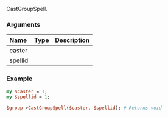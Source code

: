 CastGroupSpell.
### Arguments
**Name**|**Type**|**Description**
:---|:---|:---
caster||
spellid||

### Example

```perl
my $caster = 1;
my $spellid = 1;

$group->CastGroupSpell($caster, $spellid); # Returns void
```